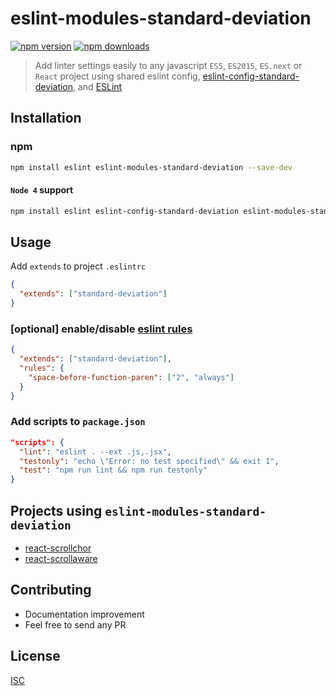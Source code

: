# eslint-modules-standard-deviation

[![npm version](https://badge.fury.io/js/eslint-modules-standard-deviation.svg)](https://badge.fury.io/js/eslint-modules-standard-deviation)
[![npm downloads](https://img.shields.io/npm/dm/eslint-modules-standard-deviation.svg?style=flat-square)](https://www.npmjs.com/package/eslint-modules-standard-deviation)

> Add linter settings easily to any javascript `ES5`, `ES2015`, `ES.next` or `React` project using shared eslint config, [eslint-config-standard-deviation](https://github.com/bySabi/eslint-config-standard-deviation), and [ESLint](http://eslint.org/)

## Installation

### npm
```bash
npm install eslint eslint-modules-standard-deviation --save-dev
```

#### `Node 4` support
```bash
npm install eslint eslint-config-standard-deviation eslint-modules-standard-deviation --save-dev
```

## Usage
Add `extends` to project `.eslintrc`
```json
{
  "extends": ["standard-deviation"]
}
```

### [optional] enable/disable [eslint rules](http://eslint.org/docs/rules/)
```json
{
  "extends": ["standard-deviation"],
  "rules": {
    "space-before-function-paren": ["2", "always"]
  }
}
```

### Add scripts to `package.json`
```json
"scripts": {
  "lint": "eslint . --ext .js,.jsx",
  "testonly": "echo \"Error: no test specified\" && exit 1",
  "test": "npm run lint && npm run testonly"
}
```

## Projects using `eslint-modules-standard-deviation`
* [react-scrollchor](https://github.com/bySabi/react-scrollchor)
* [react-scrollaware](https://github.com/bySabi/react-scrollaware)

## Contributing

* Documentation improvement
* Feel free to send any PR

## License

[ISC][isc-license]

[isc-license]:./LICENSE
